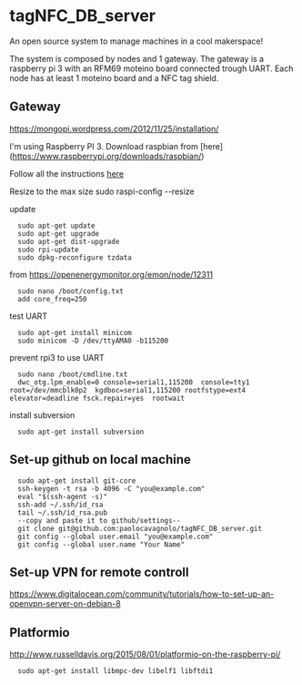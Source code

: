 # tagNFC_DB_server

An open source system to manage machines in a cool makerspace!

The system is composed by nodes and 1 gateway. The gateway is a raspberry pi 3 with an RFM69 moteino board connected trough UART.
Each node has at least 1 moteino board and a NFC tag shield.

## Gateway

https://mongopi.wordpress.com/2012/11/25/installation/

I'm using Raspberry PI 3.
Download raspbian from [here] (https://www.raspberrypi.org/downloads/raspbian/)

Follow all the instructions [here](https://www.raspberrypi.org/documentation/installation/installing-images/)

Resize to the max size
      sudo raspi-config
      --resize

update

      sudo apt-get update
      sudo apt-get upgrade
      sudo apt-get dist-upgrade
      sudo rpi-update
      sudo dpkg-reconfigure tzdata

from https://openenergymonitor.org/emon/node/12311

      sudo nano /boot/config.txt
      add core_freq=250

test UART

      sudo apt-get install minicom
      sudo minicom -D /dev/ttyAMA0 -b115200

prevent rpi3 to use UART

      sudo nano /boot/cmdline.txt
      dwc_otg.lpm_enable=0 console=serial1,115200  console=tty1 root=/dev/mmcblk0p2  kgdboc=serial1,115200 rootfstype=ext4 elevator=deadline fsck.repair=yes  rootwait

install subversion

      sudo apt-get install subversion

## Set-up github on local machine

      sudo apt-get install git-core
      ssh-keygen -t rsa -b 4096 -C "you@example.com"
      eval "$(ssh-agent -s)"
      ssh-add ~/.ssh/id_rsa
      tail ~/.ssh/id_rsa.pub
      --copy and paste it to github/settings--
      git clone git@github.com:paolocavagnolo/tagNFC_DB_server.git
      git config --global user.email "you@example.com"
      git config --global user.name "Your Name"



      


## Set-up VPN for remote controll

https://www.digitalocean.com/community/tutorials/how-to-set-up-an-openvpn-server-on-debian-8

## Platformio

http://www.russelldavis.org/2015/08/01/platformio-on-the-raspberry-pi/

      sudo apt-get install libmpc-dev libelf1 libftdi1
